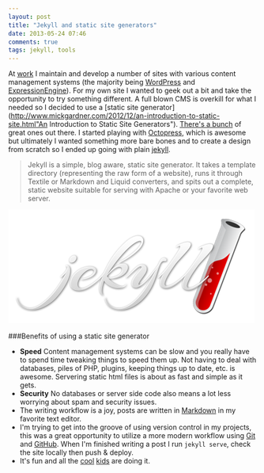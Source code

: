 ```yaml
---
layout: post
title: "Jekyll and static site generators"
date: 2013-05-24 07:46
comments: true
tags: jekyll, tools
---
```


At [work](http://tmdcreative.com "TMD") I maintain and develop a number of sites with various content management systems (the majority being [WordPress](http://wordpress.com/ "WordPress") and [ExpressionEngine](http://expressionengine.com "ExpressionEngine")). For my own site I wanted to geek out a bit and take the opportunity to try something different. A full blown CMS is overkill for what I needed so I decided to use a [static site generator](http://www.mickgardner.com/2012/12/an-introduction-to-static-site.html"An Introduction to Static Site Generators").  [There's a bunch](https://gist.github.com/2254924 "List of static site generators") of great ones out there. I started playing with [Octopress](http://octopress.org/ "Octopress"), which is awesome but ultimately I wanted something more bare bones and to create a design from scratch so I ended up going with plain [jekyll](http://jekyllrb.com "Jekyll").

>Jekyll is a simple, blog aware, static site generator. It takes a template directory (representing the raw form of a website), runs it through Textile or Markdown and Liquid converters, and spits out a complete, static website suitable for serving with Apache or your favorite web server. 

<img src="/images/jekyll-logo.png" alt="Jekyll">

###Benefits of using a static site generator

- **Speed** Content management systems can be slow and you really have to spend time tweaking things to speed them up.   Not having to deal with databases, piles of PHP, plugins, keeping things up to date, etc. is awesome. Servering static html files is about as fast and simple as it gets.
- **Security** No databases or server side code also means a lot less worrying about spam and security issues.
- The writing workflow is a joy, posts are written in [Markdown](http://daringfireball.net/projects/markdown/ "Markdown") in my favorite text editor. 
-  I'm trying to get into the groove of using version control in my projects, this was a great opportunity to utilize a more modern workflow using [Git](http://git-scm.com/ "Git") and [GitHub](http://github.com "GitHub"). When I'm finished writing a post I run `jekyll serve`, check the site locally then push & deploy.
- It's fun and all the [cool](http://www.paulirish.com/) [kids](http://daverupert.com/) are doing it.


